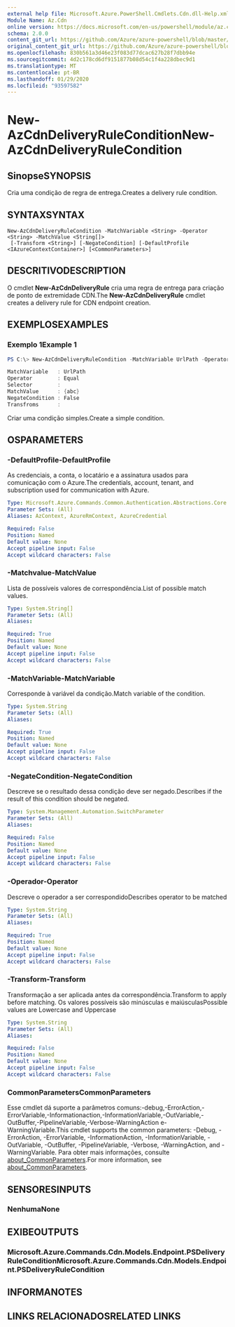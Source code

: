 ```yaml
---
external help file: Microsoft.Azure.PowerShell.Cmdlets.Cdn.dll-Help.xml
Module Name: Az.Cdn
online version: https://docs.microsoft.com/en-us/powershell/module/az.cdn/new-azcdndeliveryrulecondition
schema: 2.0.0
content_git_url: https://github.com/Azure/azure-powershell/blob/master/src/Cdn/Cdn/help/New-AzCdnDeliveryRuleCondition.md
original_content_git_url: https://github.com/Azure/azure-powershell/blob/master/src/Cdn/Cdn/help/New-AzCdnDeliveryRuleCondition.md
ms.openlocfilehash: 830b561a3d46e23f083d77dcac627b28f7dbb94e
ms.sourcegitcommit: 4d2c178cd6df9151877b08d54c1f4a228dbec9d1
ms.translationtype: MT
ms.contentlocale: pt-BR
ms.lasthandoff: 01/29/2020
ms.locfileid: "93597582"
---
```

# <span data-ttu-id="0beb9-101">New-AzCdnDeliveryRuleCondition</span><span class="sxs-lookup"><span data-stu-id="0beb9-101">New-AzCdnDeliveryRuleCondition</span></span>

## <span data-ttu-id="0beb9-102">Sinopse</span><span class="sxs-lookup"><span data-stu-id="0beb9-102">SYNOPSIS</span></span>
<span data-ttu-id="0beb9-103">Cria uma condição de regra de entrega.</span><span class="sxs-lookup"><span data-stu-id="0beb9-103">Creates a delivery rule condition.</span></span>

## <span data-ttu-id="0beb9-104">SYNTAX</span><span class="sxs-lookup"><span data-stu-id="0beb9-104">SYNTAX</span></span>

```
New-AzCdnDeliveryRuleCondition -MatchVariable <String> -Operator <String> -MatchValue <String[]>
 [-Transform <String>] [-NegateCondition] [-DefaultProfile <IAzureContextContainer>] [<CommonParameters>]
```

## <span data-ttu-id="0beb9-105">DESCRITIVO</span><span class="sxs-lookup"><span data-stu-id="0beb9-105">DESCRIPTION</span></span>
<span data-ttu-id="0beb9-106">O cmdlet **New-AzCdnDeliveryRule** cria uma regra de entrega para criação de ponto de extremidade CDN.</span><span class="sxs-lookup"><span data-stu-id="0beb9-106">The **New-AzCdnDeliveryRule** cmdlet creates a delivery rule for CDN endpoint creation.</span></span>

## <span data-ttu-id="0beb9-107">EXEMPLOS</span><span class="sxs-lookup"><span data-stu-id="0beb9-107">EXAMPLES</span></span>

### <span data-ttu-id="0beb9-108">Exemplo 1</span><span class="sxs-lookup"><span data-stu-id="0beb9-108">Example 1</span></span>
```powershell
PS C:\> New-AzCdnDeliveryRuleCondition -MatchVariable UrlPath -Operator Equal -MatchValue "abc"

MatchVariable   : UrlPath
Operator        : Equal
Selector        :
MatchValue      : {abc}
NegateCondition : False
Transfroms      :
```

<span data-ttu-id="0beb9-109">Criar uma condição simples.</span><span class="sxs-lookup"><span data-stu-id="0beb9-109">Create a simple condition.</span></span>

## <span data-ttu-id="0beb9-110">OS</span><span class="sxs-lookup"><span data-stu-id="0beb9-110">PARAMETERS</span></span>

### <span data-ttu-id="0beb9-111">-DefaultProfile</span><span class="sxs-lookup"><span data-stu-id="0beb9-111">-DefaultProfile</span></span>
<span data-ttu-id="0beb9-112">As credenciais, a conta, o locatário e a assinatura usados para comunicação com o Azure.</span><span class="sxs-lookup"><span data-stu-id="0beb9-112">The credentials, account, tenant, and subscription used for communication with Azure.</span></span>

```yaml
Type: Microsoft.Azure.Commands.Common.Authentication.Abstractions.Core.IAzureContextContainer
Parameter Sets: (All)
Aliases: AzContext, AzureRmContext, AzureCredential

Required: False
Position: Named
Default value: None
Accept pipeline input: False
Accept wildcard characters: False
```

### <span data-ttu-id="0beb9-113">-Matchvalue</span><span class="sxs-lookup"><span data-stu-id="0beb9-113">-MatchValue</span></span>
<span data-ttu-id="0beb9-114">Lista de possíveis valores de correspondência.</span><span class="sxs-lookup"><span data-stu-id="0beb9-114">List of possible match values.</span></span>

```yaml
Type: System.String[]
Parameter Sets: (All)
Aliases:

Required: True
Position: Named
Default value: None
Accept pipeline input: False
Accept wildcard characters: False
```

### <span data-ttu-id="0beb9-115">-MatchVariable</span><span class="sxs-lookup"><span data-stu-id="0beb9-115">-MatchVariable</span></span>
<span data-ttu-id="0beb9-116">Corresponde à variável da condição.</span><span class="sxs-lookup"><span data-stu-id="0beb9-116">Match variable of the condition.</span></span>

```yaml
Type: System.String
Parameter Sets: (All)
Aliases:

Required: True
Position: Named
Default value: None
Accept pipeline input: False
Accept wildcard characters: False
```

### <span data-ttu-id="0beb9-117">-NegateCondition</span><span class="sxs-lookup"><span data-stu-id="0beb9-117">-NegateCondition</span></span>
<span data-ttu-id="0beb9-118">Descreve se o resultado dessa condição deve ser negado.</span><span class="sxs-lookup"><span data-stu-id="0beb9-118">Describes if the result of this condition should be negated.</span></span>

```yaml
Type: System.Management.Automation.SwitchParameter
Parameter Sets: (All)
Aliases:

Required: False
Position: Named
Default value: None
Accept pipeline input: False
Accept wildcard characters: False
```

### <span data-ttu-id="0beb9-119">-Operador</span><span class="sxs-lookup"><span data-stu-id="0beb9-119">-Operator</span></span>
<span data-ttu-id="0beb9-120">Descreve o operador a ser correspondido</span><span class="sxs-lookup"><span data-stu-id="0beb9-120">Describes operator to be matched</span></span>

```yaml
Type: System.String
Parameter Sets: (All)
Aliases:

Required: True
Position: Named
Default value: None
Accept pipeline input: False
Accept wildcard characters: False
```

### <span data-ttu-id="0beb9-121">-Transform</span><span class="sxs-lookup"><span data-stu-id="0beb9-121">-Transform</span></span>
<span data-ttu-id="0beb9-122">Transformação a ser aplicada antes da correspondência.</span><span class="sxs-lookup"><span data-stu-id="0beb9-122">Transform to apply before matching.</span></span>
<span data-ttu-id="0beb9-123">Os valores possíveis são minúsculas e maiúsculas</span><span class="sxs-lookup"><span data-stu-id="0beb9-123">Possible values are Lowercase and Uppercase</span></span>

```yaml
Type: System.String
Parameter Sets: (All)
Aliases:

Required: False
Position: Named
Default value: None
Accept pipeline input: False
Accept wildcard characters: False
```

### <span data-ttu-id="0beb9-124">CommonParameters</span><span class="sxs-lookup"><span data-stu-id="0beb9-124">CommonParameters</span></span>
<span data-ttu-id="0beb9-125">Esse cmdlet dá suporte a parâmetros comuns:-debug,-ErrorAction,-ErrorVariable,-Informationaction,-InformationVariable,-OutVariable,-OutBuffer,-PipelineVariable,-Verbose-WarningAction e-WarningVariable.</span><span class="sxs-lookup"><span data-stu-id="0beb9-125">This cmdlet supports the common parameters: -Debug, -ErrorAction, -ErrorVariable, -InformationAction, -InformationVariable, -OutVariable, -OutBuffer, -PipelineVariable, -Verbose, -WarningAction, and -WarningVariable.</span></span> <span data-ttu-id="0beb9-126">Para obter mais informações, consulte [about_CommonParameters](https://go.microsoft.com/fwlink/?LinkID=113216).</span><span class="sxs-lookup"><span data-stu-id="0beb9-126">For more information, see [about_CommonParameters](https://go.microsoft.com/fwlink/?LinkID=113216).</span></span>

## <span data-ttu-id="0beb9-127">SENSORES</span><span class="sxs-lookup"><span data-stu-id="0beb9-127">INPUTS</span></span>

### <span data-ttu-id="0beb9-128">Nenhuma</span><span class="sxs-lookup"><span data-stu-id="0beb9-128">None</span></span>

## <span data-ttu-id="0beb9-129">EXIBE</span><span class="sxs-lookup"><span data-stu-id="0beb9-129">OUTPUTS</span></span>

### <span data-ttu-id="0beb9-130">Microsoft.Azure.Commands.Cdn.Models.Endpoint.PSDeliveryRuleCondition</span><span class="sxs-lookup"><span data-stu-id="0beb9-130">Microsoft.Azure.Commands.Cdn.Models.Endpoint.PSDeliveryRuleCondition</span></span>

## <span data-ttu-id="0beb9-131">INFORMA</span><span class="sxs-lookup"><span data-stu-id="0beb9-131">NOTES</span></span>

## <span data-ttu-id="0beb9-132">LINKS RELACIONADOS</span><span class="sxs-lookup"><span data-stu-id="0beb9-132">RELATED LINKS</span></span>
